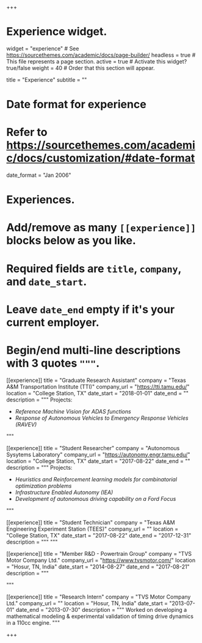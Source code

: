 +++
# Experience widget.
widget = "experience"  # See https://sourcethemes.com/academic/docs/page-builder/
headless = true  # This file represents a page section.
active = true  # Activate this widget? true/false
weight = 40  # Order that this section will appear.

title = "Experience"
subtitle = ""

# Date format for experience
#   Refer to https://sourcethemes.com/academic/docs/customization/#date-format
date_format = "Jan 2006"

# Experiences.
#   Add/remove as many `[[experience]]` blocks below as you like.
#   Required fields are `title`, `company`, and `date_start`.
#   Leave `date_end` empty if it's your current employer.
#   Begin/end multi-line descriptions with 3 quotes `"""`.
[[experience]]
  title = "Graduate Research Assistant"
  company = "Texas A&M Transportation Institute (TTI)"
  company_url = "https://tti.tamu.edu/"
  location = "College Station, TX"
  date_start = "2018-01-01"
  date_end = ""
  description = """
  Projects:
  
  * *Reference Machine Vision for ADAS functions*
  * *Response of Autonomous Vehicles to Emergency Response Vehicles (RAVEV)*

  """

[[experience]]
  title = "Student Researcher"
  company = "Autonomous Sysytems Laboratory"
  company_url = "https://autonomy.engr.tamu.edu/"
  location = "College Station, TX"
  date_start = "2017-08-22"
  date_end = ""
  description = """
  Projects:
  * *Heuristics and Reinforcement learning models for combinatorial optimization problems*
  * *Infrastructure Enabled Autonomy (IEA)*
  * *Development of autonomous driving capability on a Ford Focus*
  
  """

[[experience]]
  title = "Student Technician"
  company = "Texas A&M Engineering Experiment Station (TEES)"
  company_url = ""
  location = "College Station, TX"
  date_start = "2017-08-22"
  date_end = "2017-12-31"
  description = """
  """

[[experience]]
  title = "Member R&D - Powertrain Group"
  company = "TVS Motor Company Ltd."
  company_url = "https://www.tvsmotor.com/"
  location = "Hosur, TN, India"
  date_start = "2014-08-27"
  date_end = "2017-08-21"
  description = """
  <!-- Responsibilities include:
  
  * CAD design & development of Valvetrain & timing drive components for TVS & BMW power-trains including Apache RTR200 4V, Apache RR310, Victor, BMW G310R and its life-cycle management.
  * Experienced in Product management and development techniques like Design Reviews (TDR), Engineering Change Management (ECM), Product Benchmarking, DFX, DFMEA, Patent Survey, Value Engineering (VA/VE).
  * Developed mathematical models of Valvetrain and Timing drive using MATLAB, and conducted experiments to improve engine dynamics in Jupiter, Victor, Apache RTR200, Apache RR310 and BMW G310R models.
  * Involved in design & development of concept VVT engines, Cam-phaser camshaft & Internal-EGR Concepts for 125cc to 200cc capacity engines to achieve target performance, improve fuel economy (about 10%) and meet EU IV emission standards. -->
  """

[[experience]]
  title = "Research Intern"
  company = "TVS Motor Company Ltd."
  company_url = ""
  location = "Hosur, TN, India"
  date_start = "2013-07-01"
  date_end = "2013-07-30"
  description = """
  Worked on developing a mathematical modeling & experimental validation of timing drive dynamics in a 110cc engine.
  """

+++
